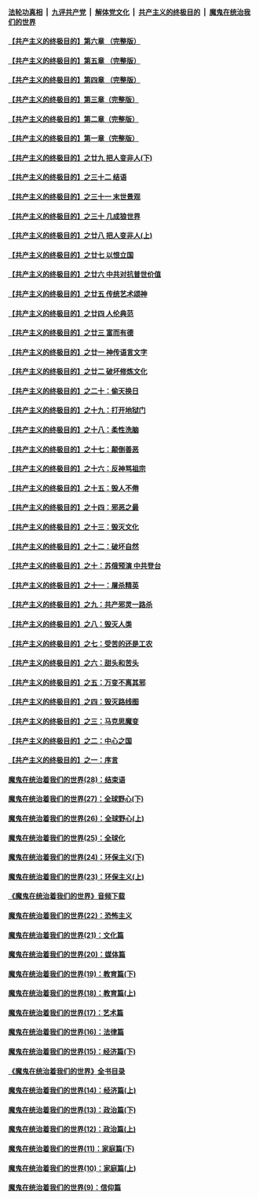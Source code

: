 ####  [法轮功真相](../../../../basic/blob/master/README.md?t=12140813) &nbsp;|&nbsp; [九评共产党](../../../../9ping.md/blob/master/README.md?t=12140813) &nbsp;|&nbsp; [解体党文化](../../../../jtdwh.md/blob/master/README.md?t=12140813)  &nbsp;|&nbsp; [共产主义的终极目的](../../../../gczydzjmd.md/blob/master/README.md?t=12140813) &nbsp;|&nbsp; [魔鬼在统治我们的世界](../../../../mgztzwmdsj.md/blob/master/README.md?t=12140813) 

#### [【共产主义的终极目的】第六章 （完整版）](../pages/nsc422/n11428913.md?t=12140813) 

#### [【共产主义的终极目的】第五章 （完整版）](../pages/nsc422/n11428912.md?t=12140813) 

#### [【共产主义的终极目的】第四章 （完整版）](../pages/nsc422/n11428907.md?t=12140813) 

#### [【共产主义的终极目的】第三章（完整版）](../pages/nsc422/n11428848.md?t=12140813) 

#### [【共产主义的终极目的】第二章（完整版）](../pages/nsc422/n11428831.md?t=12140813) 

#### [【共产主义的终极目的】第一章（完整版）](../pages/nsc422/n11417651.md?t=12140813) 

#### [【共产主义的终极目的】之廿九 把人变非人(下)](../pages/nsc422/n11344140.md?t=12140813) 

#### [【共产主义的终极目的】之三十二 结语](../pages/nsc422/n11360535.md?t=12140813) 

#### [【共产主义的终极目的】之三十一 末世景观](../pages/nsc422/n11351129.md?t=12140813) 

#### [【共产主义的终极目的】之三十 几成狼世界](../pages/nsc422/n11348280.md?t=12140813) 

#### [【共产主义的终极目的】之廿八 把人变非人(上)](../pages/nsc422/n11340492.md?t=12140813) 

#### [【共产主义的终极目的】之廿七 以恨立国](../pages/nsc422/n11336944.md?t=12140813) 

#### [【共产主义的终极目的】之廿六 中共对抗普世价值](../pages/nsc422/n11324785.md?t=12140813) 

#### [【共产主义的终极目的】之廿五 传统艺术颂神](../pages/nsc422/n11296396.md?t=12140813) 

#### [【共产主义的终极目的】之廿四 人伦典范](../pages/nsc422/n11296397.md?t=12140813) 

#### [【共产主义的终极目的】之廿三 富而有德](../pages/nsc422/n11283598.md?t=12140813) 

#### [【共产主义的终极目的】之廿一 神传语言文字](../pages/nsc422/n11263265.md?t=12140813) 

#### [【共产主义的终极目的】之廿二 破坏修炼文化](../pages/nsc422/n11245728.md?t=12140813) 

#### [【共产主义的终极目的】之二十：偷天换日](../pages/nsc422/n11238846.md?t=12140813) 

#### [【共产主义的终极目的】之十九：打开地狱门](../pages/nsc422/n11206376.md?t=12140813) 

#### [【共产主义的终极目的】之十八：柔性洗脑](../pages/nsc422/n11199994.md?t=12140813) 

#### [【共产主义的终极目的】之十七：颠倒善恶](../pages/nsc422/n11179782.md?t=12140813) 

#### [【共产主义的终极目的】之十六：反神骂祖宗](../pages/nsc422/n11166798.md?t=12140813) 

#### [【共产主义的终极目的】之十五：毁人不倦](../pages/nsc422/n11166792.md?t=12140813) 

#### [【共产主义的终极目的】之十四：邪恶之最](../pages/nsc422/n11150249.md?t=12140813) 

#### [【共产主义的终极目的】之十三：毁灭文化](../pages/nsc422/n11135227.md?t=12140813) 

#### [【共产主义的终极目的】之十二：破坏自然](../pages/nsc422/n11135214.md?t=12140813) 

#### [【共产主义的终极目的】之十：苏俄预演 中共登台](../pages/nsc422/n11118424.md?t=12140813) 

#### [【共产主义的终极目的】之十一：屠杀精英](../pages/nsc422/n11118442.md?t=12140813) 

#### [【共产主义的终极目的】之九：共产邪灵一路杀](../pages/nsc422/n11114139.md?t=12140813) 

#### [【共产主义的终极目的】之八：毁灭人类](../pages/nsc422/n11108503.md?t=12140813) 

#### [【共产主义的终极目的】之七：受苦的还是工农](../pages/nsc422/n11101809.md?t=12140813) 

#### [【共产主义的终极目的】之六：甜头和苦头](../pages/nsc422/n11096971.md?t=12140813) 

#### [【共产主义的终极目的】之五：万变不离其邪](../pages/nsc422/n11091285.md?t=12140813) 

#### [【共产主义的终极目的】之四：毁灭路线图](../pages/nsc422/n11086284.md?t=12140813) 

#### [【共产主义的终极目的】之三：马克思魔变](../pages/nsc422/n11061941.md?t=12140813) 

#### [【共产主义的终极目的】之二：中心之国](../pages/nsc422/n11047728.md?t=12140813) 

#### [【共产主义的终极目的】之一：序言](../pages/nsc422/n11086077.md?t=12140813) 

#### [魔鬼在统治着我们的世界(28)：结束语](../pages/nsc422/n10936246.md?t=12140813) 

#### [魔鬼在统治着我们的世界(27)：全球野心(下)](../pages/nsc422/n10928319.md?t=12140813) 

#### [魔鬼在统治着我们的世界(26)：全球野心(上)](../pages/nsc422/n10900318.md?t=12140813) 

#### [魔鬼在统治着我们的世界(25)：全球化](../pages/nsc422/n10788205.md?t=12140813) 

#### [魔鬼在统治着我们的世界(24)：环保主义(下)](../pages/nsc422/n10695307.md?t=12140813) 

#### [魔鬼在统治着我们的世界(23)：环保主义(上)](../pages/nsc422/n10688613.md?t=12140813) 

#### [《魔鬼在统治着我们的世界》音频下载](../pages/nsc422/n10635553.md?t=12140813) 

#### [魔鬼在统治着我们的世界(22)：恐怖主义](../pages/nsc422/n10614727.md?t=12140813) 

#### [魔鬼在统治着我们的世界(21)：文化篇](../pages/nsc422/n10597706.md?t=12140813) 

#### [魔鬼在统治着我们的世界(20)：媒体篇](../pages/nsc422/n10586579.md?t=12140813) 

#### [魔鬼在统治着我们的世界(19)：教育篇(下)](../pages/nsc422/n10564808.md?t=12140813) 

#### [魔鬼在统治着我们的世界(18)：教育篇(上)](../pages/nsc422/n10526970.md?t=12140813) 

#### [魔鬼在统治着我们的世界(17)：艺术篇](../pages/nsc422/n10499093.md?t=12140813) 

#### [魔鬼在统治着我们的世界(16)：法律篇](../pages/nsc422/n10485969.md?t=12140813) 

#### [魔鬼在统治着我们的世界(15)：经济篇(下)](../pages/nsc422/n10469975.md?t=12140813) 

#### [《魔鬼在统治着我们的世界》全书目录](../pages/nsc422/n10464261.md?t=12140813) 

#### [魔鬼在统治着我们的世界(14)：经济篇(上)](../pages/nsc422/n10457370.md?t=12140813) 

#### [魔鬼在统治着我们的世界(13)：政治篇(下)](../pages/nsc422/n10448270.md?t=12140813) 

#### [魔鬼在统治着我们的世界(12)：政治篇(上)](../pages/nsc422/n10444576.md?t=12140813) 

#### [魔鬼在统治着我们的世界(11)：家庭篇(下)](../pages/nsc422/n10440961.md?t=12140813) 

#### [魔鬼在统治着我们的世界(10)：家庭篇(上)](../pages/nsc422/n10435448.md?t=12140813) 

#### [魔鬼在统治着我们的世界(9)：信仰篇](../pages/nsc422/n10432159.md?t=12140813) 

